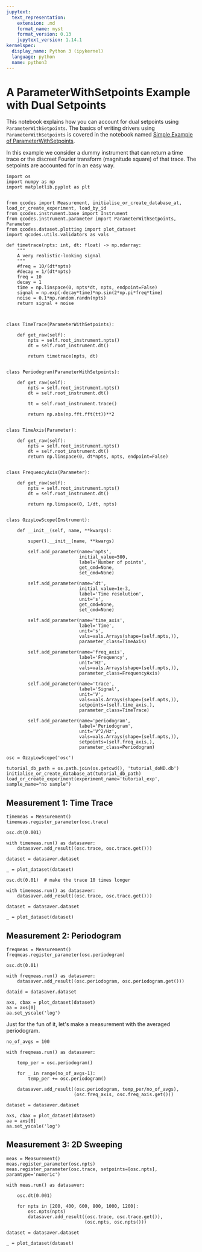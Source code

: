 ```yaml
---
jupytext:
  text_representation:
    extension: .md
    format_name: myst
    format_version: 0.13
    jupytext_version: 1.14.1
kernelspec:
  display_name: Python 3 (ipykernel)
  language: python
  name: python3
---
```


# A ParameterWithSetpoints Example with Dual Setpoints

This notebook explains how you can account for dual setpoints using `ParameterWithSetpoints`. The basics of writing drivers using `ParameterWithSetpoints` is covered in the notebook named [Simple Example of ParameterWithSetpoints](../Parameters/Simple-Example-of-ParameterWithSetpoints.ipynb).

In this example we consider a dummy instrument that can return a time trace or the discreet Fourier transform (magnitude square) of that trace. The setpoints are accounted for in an easy way.

```{code-cell} ipython3
import os
import numpy as np
import matplotlib.pyplot as plt


from qcodes import Measurement, initialise_or_create_database_at, load_or_create_experiment, load_by_id
from qcodes.instrument.base import Instrument
from qcodes.instrument.parameter import ParameterWithSetpoints, Parameter
from qcodes.dataset.plotting import plot_dataset
import qcodes.utils.validators as vals
```

```{code-cell} ipython3
def timetrace(npts: int, dt: float) -> np.ndarray:
    """
    A very realistic-looking signal
    """
    #freq = 10/(dt*npts)
    #decay = 1/(dt*npts)
    freq = 10
    decay = 1
    time = np.linspace(0, npts*dt, npts, endpoint=False)
    signal = np.exp(-decay*time)*np.sin(2*np.pi*freq*time)
    noise = 0.1*np.random.randn(npts)
    return signal + noise
```

```{code-cell} ipython3


class TimeTrace(ParameterWithSetpoints):
    
    def get_raw(self):
        npts = self.root_instrument.npts()
        dt = self.root_instrument.dt()
        
        return timetrace(npts, dt)
    

class Periodogram(ParameterWithSetpoints):
    
    def get_raw(self):
        npts = self.root_instrument.npts()
        dt = self.root_instrument.dt()
        
        tt = self.root_instrument.trace()
        
        return np.abs(np.fft.fft(tt))**2
        
        
class TimeAxis(Parameter):

    def get_raw(self):
        npts = self.root_instrument.npts()
        dt = self.root_instrument.dt()
        return np.linspace(0, dt*npts, npts, endpoint=False)

    
class FrequencyAxis(Parameter):
    
    def get_raw(self):
        npts = self.root_instrument.npts()
        dt = self.root_instrument.dt()

        return np.linspace(0, 1/dt, npts)
    
        
class OzzyLowScope(Instrument):
    
    def __init__(self, name, **kwargs):
        
        super().__init__(name, **kwargs)
        
        self.add_parameter(name='npts',
                           initial_value=500,
                           label='Number of points',
                           get_cmd=None,
                           set_cmd=None)
        
        self.add_parameter(name='dt',
                           initial_value=1e-3,
                           label='Time resolution',
                           unit='s',
                           get_cmd=None,
                           set_cmd=None)
        
        self.add_parameter(name='time_axis',
                           label='Time',
                           unit='s',
                           vals=vals.Arrays(shape=(self.npts,)),
                           parameter_class=TimeAxis)
        
        self.add_parameter(name='freq_axis',
                           label='Frequency',
                           unit='Hz',
                           vals=vals.Arrays(shape=(self.npts,)),
                           parameter_class=FrequencyAxis)
        
        self.add_parameter(name='trace',
                           label='Signal',
                           unit='V',
                           vals=vals.Arrays(shape=(self.npts,)),
                           setpoints=(self.time_axis,),
                           parameter_class=TimeTrace)
        
        self.add_parameter(name='periodogram',
                           label='Periodogram',
                           unit='V^2/Hz',
                           vals=vals.Arrays(shape=(self.npts,)),
                           setpoints=(self.freq_axis,),
                           parameter_class=Periodogram)
```

```{code-cell} ipython3
osc = OzzyLowScope('osc')
```

```{code-cell} ipython3
tutorial_db_path = os.path.join(os.getcwd(), 'tutorial_doND.db')
initialise_or_create_database_at(tutorial_db_path)
load_or_create_experiment(experiment_name='tutorial_exp', sample_name="no sample")
```

## Measurement 1: Time Trace

```{code-cell} ipython3
timemeas = Measurement()
timemeas.register_parameter(osc.trace)

osc.dt(0.001)

with timemeas.run() as datasaver:
    datasaver.add_result((osc.trace, osc.trace.get()))
    
dataset = datasaver.dataset
```

```{code-cell} ipython3
_ = plot_dataset(dataset)
```

```{code-cell} ipython3
osc.dt(0.01)  # make the trace 10 times longer

with timemeas.run() as datasaver:
    datasaver.add_result((osc.trace, osc.trace.get()))
    
dataset = datasaver.dataset
```

```{code-cell} ipython3
_ = plot_dataset(dataset)
```

## Measurement 2: Periodogram

```{code-cell} ipython3
freqmeas = Measurement()
freqmeas.register_parameter(osc.periodogram)

osc.dt(0.01)

with freqmeas.run() as datasaver:
    datasaver.add_result((osc.periodogram, osc.periodogram.get()))
    
dataid = datasaver.dataset
```

```{code-cell} ipython3
axs, cbax = plot_dataset(dataset)
aa = axs[0]
aa.set_yscale('log')
```

Just for the fun of it, let's make a measurement with the averaged periodogram.

```{code-cell} ipython3
no_of_avgs = 100

with freqmeas.run() as datasaver:
    
    temp_per = osc.periodogram()
    
    for _ in range(no_of_avgs-1):
        temp_per += osc.periodogram()
        
    datasaver.add_result((osc.periodogram, temp_per/no_of_avgs),
                         (osc.freq_axis, osc.freq_axis.get()))

dataset = datasaver.dataset
```

```{code-cell} ipython3
axs, cbax = plot_dataset(dataset)
aa = axs[0]
aa.set_yscale('log')
```

## Measurement 3: 2D Sweeping

```{code-cell} ipython3
meas = Measurement()
meas.register_parameter(osc.npts)
meas.register_parameter(osc.trace, setpoints=[osc.npts], paramtype='numeric')

with meas.run() as datasaver:

    osc.dt(0.001)
    
    for npts in [200, 400, 600, 800, 1000, 1200]:
        osc.npts(npts)
        datasaver.add_result((osc.trace, osc.trace.get()),
                             (osc.npts, osc.npts()))
        
dataset = datasaver.dataset
```

```{code-cell} ipython3
_ = plot_dataset(dataset)
```
